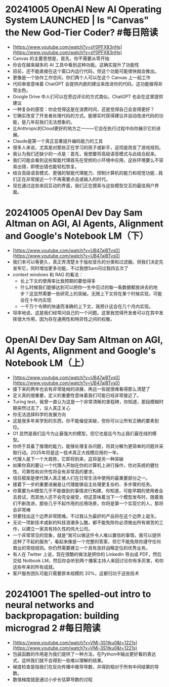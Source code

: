 # 20241005 OpenAI New AI Operating System LAUNCHED | Is "Canvas" the New God-Tier Coder? #每日陪读
+ [https://www.youtube.com/watch?v=sY0PFX83nHs](https://www.youtube.com/watch?v=sY0PFX83nHs)
+ Canvas 的主要思想是，首先，你不需要从零开始
+ 你会在越来越多的 AI 工具中看到这种功能。这确实提升了功能性
+ 目前，还不能直接在这个窗口内运行代码，但这个功能可能很快就会推出。
+ 更像是一个协作工作空间，你们两个人可以在这个 Canvas 上一起工作
+ 代码审查意味着 ChatGPT 会提供内嵌的建议来改进你的代码，这功能做得非常出色。
+ Google Drive 中人们可以在旁边评论的方式类似，ChatGPT 也会在这里提供建议
+ 一种复杂的感受：你会觉得这是在浪费时间，还是觉得自己会变得更好？
+ 它确实改变了开发者处理代码的方式。能够实时获得建议并自动改进代码的功能，是几年前我们无法想象的。
+ 比Anthropic的Cloud更好的地方之一——它会在执行过程中向你展示它的进展。
+ Claude是第一个真正显著提升编码能力的工具
+ 很多人来说，尤其是对那些正在学习的孩子或新手，这彻底改变了游戏规则。
+ 我认为我们还缺少的一点是：首先，我想要将高级语音模式与此结合起来。
+ 我们可能会看到这些智能代理首先在受控的小环境中应用，这些环境要么不容易出错，即使出错也能轻松恢复。
+ 结合高级语音模式、更强的智能代理能力、控制计算机的能力和视觉功能…我们正在非常接近一个不再需要点击或输入的时代。
+ 现在通过这些来回互动的界面，我们正在摸索与这些模型交互的最佳用户界面。





# 20241005 OpenAI Dev Day Sam Altman on AGI, AI Agents, Alignment and Google's Notebook LM（下）
+ [https://www.youtube.com/watch?v=UB47ajBTvs0](https://www.youtube.com/watch?v=UB47ajBTvs0)
+ 我们本可以等更久，真正弄清楚关于版权音乐的分类和过滤器。但我们决定先发布它，同时增加更多功能，不过我想Sam问过我四五次了
+ context windows 和 RAG 的看法：
    - 长上下文的使用率比我预期的要低得多
    - 什么时候我们能够达到可以把你一生中见过的每一条数据都放进去的地步？这显然需要一些研究上的突破。无限上下文将在某个时候实现，可能会在十年内实现
    - 一千万个令牌的快速而准确的上下文，我预计这会在几个月内实现。
+ 坦率地说，这是我们经常问自己的一个问题。这里我觉得开发者可以在其中发挥很大作用，因为存在通用性和特异性之间的权衡。

# OpenAI Dev Day Sam Altman on AGI, AI Agents, Alignment and Google's Notebook LM（上）
+ [https://www.youtube.com/watch?v=UB47ajBTvs0](https://www.youtube.com/watch?v=UB47ajBTvs0)
+ 接下来的两年也会有非常陡峭的进展，再远一些就很难看得那么清楚了
+ 定义真的很重要，定义的重要性意味着我们可能已经非常接近了。
+ Turing test，我曾一直认为这是一个非常清晰的里程碑，你知道，那段模糊时期突然过去了，没人真正关心
+ 你无法选择科学的发展方向
+ 这是我多年来学到的东西，你不能催促突破，但你可以让所有正确的要素到位。
+ O1 显然是我们迄今为止最强大的模型，但它也是迄今为止我们最在线的模型。
+ 你终于具备了推理的能力，能够处理复杂问题，将其分解为更简单的问题并采取行动。2025年将是这一技术真正大规模应用的一年。
+ 代理人是下一个大趋势，它即将到来，这将是另一种突破
+ 如果你真的要让一个代理人开始在你的计算机上进行操作，你对系统的健壮性、可靠性和对齐性将会有非常高的要求。
+ 信任框架是使代理人真正被人们在日常生活中使用的最重要部分之一。
+ 接着下一步的重要进展是让代理能够自主处理更复杂的、多步骤的任务。
+ 你需要为AI模型几乎不能做到的事情进行构建，你知道，可能早期的使用者会去尝试，而其他人还不会完全接受，但这意味着当下一个模型发布时，随着我们不断改进，那些几乎不起作用的应用场景，你将是第一个实现它的人，那将会非常棒
+ 但要找出这个边界非常困难。不过我认为最好的产品将在这个边界上诞生。
+ 无论一项新技术或新的科技浪潮多么酷，都不能免除你必须做出所有艰苦的工作，以建立一家具有持久性的伟大公司。
+ 一个非常常见的现象，就是“我可以做这件令人难以置信的事情，我可以提供这种了不起的服务”，看起来像是一个完整的答案，但它不能免除你遵守任何商业的常规规则。你仍然需要建立一个具有良好战略定位的优秀业务。
+ 有人在 Twitter 上说，现在很酷的做法是把你的 LinkedIn 导出成 PDF，然后交给 Notbook LM，然后你会听到两个播客主持人来回讨论你有多厉害，和你这些年来的所有成就。
+ 客户服务团队可能只需要原本规模的 20%，这都归功于这些技术

# 20241001 The spelled-out intro to neural networks and backpropagation: building micrograd  2 #每日陪读
+ [https://www.youtube.com/watch?v=VMj-3S1tku0&t=1221s](https://www.youtube.com/watch?v=VMj-3S1tku0&t=1221s)
+ 包装函数的作用是为我们提供了一种方法，在Python中输出更好看的表达式，这样我们就不会得到一些难以理解的结果。
+ 梯度检查是指我们在反向传播中推导导数，并得到相对于所有中间结果的导数。
+ 数值梯度就是通过小步长估算导数的过程

